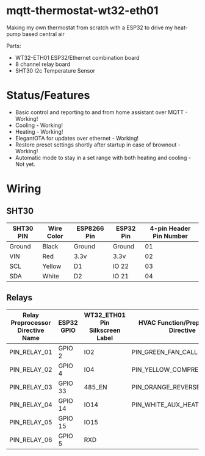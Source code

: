 # mqtt-thermostat-wt32-eth01
Making my own thermostat from scratch with a ESP32 to drive my heat-pump based central air

Parts:
* WT32-ETH01 ESP32/Ethernet combination board
* 8 channel relay board
* SHT30 I2c Temperature Sensor

# Status/Features

* Basic control and reporting to and from home assistant over MQTT - Working!
* Cooling - Working!
* Heating - Working!
* ElegantOTA for updates over ethernet - Working!
* Restore preset settings shortly after startup in case of brownout - Working!
* Automatic mode to stay in a set range with both heating and cooling - Not yet.

# Wiring

## SHT30

| SHT30 PIN | Wire Color | ESP8266 Pin | ESP32 Pin | 4-pin Header Pin Number |
|-----------|------------|-------------|-----------|-------------------------|
| Ground    | Black      | Ground      | Ground    | 01                      |
| VIN       | Red        | 3.3v        | 3.3v      | 02                      |
| SCL       | Yellow     | D1          | IO 22     | 03                      |
| SDA       | White      | D2          | IO 21     | 04                      |

## Relays

| Relay Preprocessor Directive Name | ESP32 GPIO | WT32_ETH01 Pin Silkscreen Label | HVAC Function/Preprocessor Directive |
|-----------------------------------|------------|---------------------------------|--------------------------------------|
| PIN_RELAY_01                      | GPIO 2     | IO2                             | PIN_GREEN_FAN_CALL                   |
| PIN_RELAY_02                      | GPIO 4     | IO4                             | PIN_YELLOW_COMPRESSOR_CALL           |
| PIN_RELAY_03                      | GPIO 33    | 485_EN                          | PIN_ORANGE_REVERSER_VALVE            |
| PIN_RELAY_04                      | GPIO 14    | IO14                            | PIN_WHITE_AUX_HEAT                   |
| PIN_RELAY_05                      | GPIO 15    | IO15                            |                                      |
| PIN_RELAY_06                      | GPIO 5     | RXD                             |                                      |
